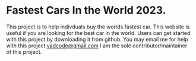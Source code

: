 # Fastest Cars In the World 2023.

This project is to help indivduals buy the worlds fastest car.
This website is useful if you are looking for the best car in the world.
Users can get started with this project by downloading it from github.
You may email me for help with this project vadcode@gmail.com 
I am the sole contributor/maintainer of this project.
